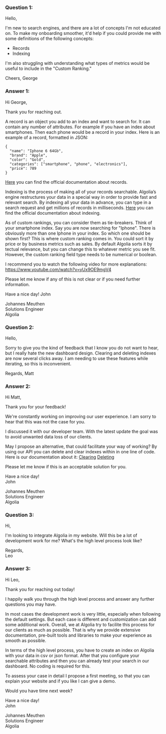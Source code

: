 ### Question 1:
Hello,

I'm new to search engines, and there are a lot of concepts I'm not educated on. To make my onboarding smoother, it'd help if you could provide me with some definitions of the following concepts:
- Records
- Indexing

I'm also struggling with understanding what types of metrics would be useful to include in the "Custom Ranking." 

Cheers,
George

### Answer 1:
Hi George, 

Thank you for reaching out. 


A record is an object you add to an index and want to search for. It can contain any number of attributes.
For example if you have an index about smartphones. Then each phone would be a record in your index. 
Here is an example of a record, formatted in JSON:
```
{
  "name": "Iphone 6 64Gb",
  "brand": "Apple",
  "color": "Gold",
  "categories": ["smartphone", "phone", "electronics"],
  "price": 789
}
```
[Here](https://support.algolia.com/hc/en-us/articles/4406981906833-What-is-a-record) you can find the official documentation about records. 


Indexing is the process of making all of your records searchable. 
Algolia’s engine restructures your data in a special way in order to provide fast and relevant search. 
By indexing all your data in advance, you can type in a search request and get millions of records in milliseconds. 
[Here](https://www.algolia.com/doc/integration/magento-2/how-it-works/indexing/?client=php) you can find the official documentation about indexing. 


As of custom rankings, you can consider them as tie-breakers. Think of your smartphone index. Say you are now searching for "Iphone". 
There is obviously more than one Iphone in your index. So which one should be shown first? This is where custom ranking comes in. 
You could sort it by price or by business metrics such as sales. 
By default Algolia sorts it by tectual relevance, but you can change this to whatever metric you see fit. 
However, the custom ranking field type needs to be numerical or boolean.

I recommend you to watch the following video for more explanations: 
https://www.youtube.com/watch?v=yUx9OE9mgV4


Please let me know if any of this is not clear or if you need further information. 

Have a nice day! 
John

Johannes Meuthen  
Solutions Engineer  
Algolia  

### Question 2:
Hello,

Sorry to give you the kind of feedback that I know you do not want to hear, but I really hate the new dashboard design. 
Clearing and deleting indexes are now several clicks away. I am needing to use these features while iterating, so this is inconvenient.

Regards,
Matt

### Answer 2:
Hi Matt, 

Thank you for your feedback! 

We're constantly working on improvíng our user experience. I am sorry to hear that this was not the case for you. 

I discussed it with our developer team. With the latest update the goal was to avoid unwanted data loss of our clients.

May I propose an alternative, that could facilitate your way of working? 
By using our API you can delete and clear indexes within in one line of code.
Here is our documentation about it: 
[Clearing](https://www.algolia.com/doc/api-reference/api-methods/clear-objects/)
[Deleting](https://www.algolia.com/doc/api-reference/api-methods/delete-index/)
 
Please let me know if this is an acceptable solution for you. 


Have a nice day!   
John

Johannes Meuthen  
Solutions Engineer  
Algolia


### Question 3:
Hi,

I'm looking to integrate Algolia in my website. Will this be a lot of development work for me? What's the high level process look like?

Regards,  
Leo

### Answer 3:
Hi Leo, 

Thank you for reaching out today!

I happily walk you through the high level process and answer any further questions you may have. 

In most cases the development work is very little, especially when following the default settings. 
But each case is different and customization can add some additional work. 
Overall, we at Algolia try to facilite this process for our clients as much as possible. 
That is why we provide extensive documentation, pre-built tools and libraries to make your experience as smooth as possible. 

In terms of the high level process, you have to create an index on Algolia with your data in csv or json format.
After that you configure your searchable attributes and then you can already test your search in our dashboard. 
No coding is required for this. 

To assess your case in detail I propose a first meeting, so that you can explain your website and if you like I can give a demo. 


Would you have time next week?


Have a nice day!   
John  

Johannes Meuthen  
Solutions Engineer  
Algolia
